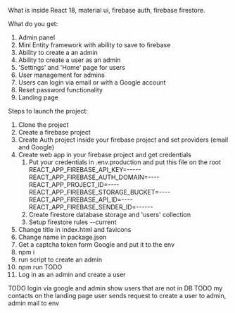 What is inside
React 18, material ui, firebase auth, firebase firestore.

What do you get:
1. Admin panel
2. Mini Entity framework with ability to save to firebase
3. Ability to create a an admin
4. Ability to create a user as an admin
5. 'Settings' and 'Home' page for users
6. User management for admins
7. Users can login via email or with a Google account
8. Reset password functionality
9. Landing page

Steps to launch the project:
1. Clone the project
2. Create a firebase project
3. Create Auth project inside your firebase project and set providers (email and Google)
4. Create web app in your firebase project and get credentials
   1. Put your credentials in .env.production and put this file on the root
      REACT_APP_FIREBASE_API_KEY=-----
      REACT_APP_FIREBASE_AUTH_DOMAIN=----
      REACT_APP_PROJECT_ID=----
      REACT_APP_FIREBASE_STORAGE_BUCKET=----
      REACT_APP_FIREBASE_API_ID=----
      REACT_APP_FIREBASE_SENDER_ID=------
   2. Create firestore database storage and 'users' collection
   3. Setup firestore rules --current
5. Change title in index.html and favicons
6. Change name in package.json
7. Get a captcha token form Google and put it to the env
8. npm i
9. run script to create an admin
10. npm run TODO
11. Log in as an admin and create a user


TODO login via google and admin show users that are not in DB
TODO my contacts on the landing page
user sends request to create a user to admin, admin mail to env